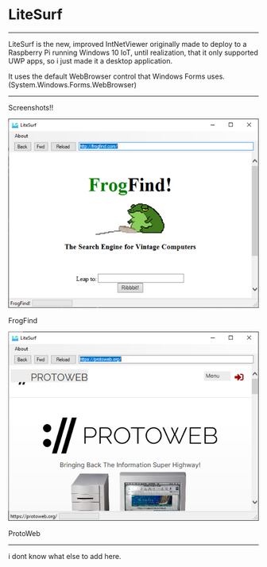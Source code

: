 <h1>LiteSurf</h1>
<hr>
<p>LiteSurf is the new, improved IntNetViewer originally made to deploy to a Raspberry Pi running Windows 10 IoT, until realization, that it only supported UWP apps, so i just made it a desktop application.</p>
<p>It uses the default WebBrowser control that Windows Forms uses. (System.Windows.Forms.WebBrowser)</p>
<hr>
<p>Screenshots!!</p>
<img src="https://raw.githubusercontent.com/robloxboy100058/rb1000/main/litesurf/frogfind.PNG">
<p>FrogFind</p>
<img src="https://raw.githubusercontent.com/robloxboy100058/rb1000/main/litesurf/protoweb.PNG">
<p>ProtoWeb</p>
<hr>
i dont know what else to add here.

